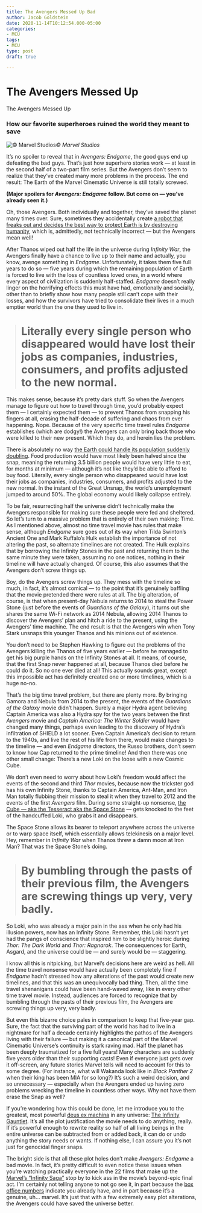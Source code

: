 ```yaml
---
title: The Avengers Messed Up Bad
author: Jacob Goldstein
date: 2020-11-14T10:12:54.000-05:00
categories:
- MCU
tags:
- MCU
type: post
draft: true

---
```

# The Avengers Messed Up

The Avengers Messed Up

### How our favorite superheroes ruined the world they meant to save

![© Marvel Studios](https://cdn-images-1.medium.com/max/2160/1*PrZ-xd2iZywmvL3EhypwhA.jpeg)*© Marvel Studios*

It’s no spoiler to reveal that in *Avengers: Endgame*, the good guys end up defeating the bad guys. That’s just how superhero stories work — at least in the second half of a two-part film series. But the Avengers don’t seem to realize that they’ve created many more problems in the process. The end result: The Earth of the Marvel Cinematic Universe is still totally screwed.

**(Major spoilers for *Avengers: Endgame* follow. But come on — you’ve already seen it.)**

Oh, those Avengers. Both individually and together, they’ve saved the planet many times over. Sure, sometimes they accidentally create [a robot that freaks out and decides the best way to protect Earth is by destroying humanity](https://marvelcinematicuniverse.fandom.com/wiki/Avengers:_Age_of_Ultron), which is, admittedly, not technically incorrect — but the Avengers mean well!

After Thanos wiped out half the life in the universe during *Infinity War*, the Avengers finally have a chance to live up to their name and actually, you know, avenge something in *Endgame*. Unfortunately, it takes them five full years to do so — five years during which the remaining population of Earth is forced to live with the loss of countless loved ones, in a world where every aspect of civilization is suddenly half-staffed. *Endgame* doesn’t really linger on the horrifying effects this must have had, emotionally and socially, other than to briefly show how many people still can’t cope with their losses, and how the survivors have tried to consolidate their lives in a much emptier world than the one they used to live in.
> # Literally every single person who disappeared would have lost their jobs as companies, industries, consumers, and profits adjusted to the new normal.

This makes sense, because it’s pretty dark stuff. So when the Avengers manage to figure out how to travel through time, you’d probably expect them — I certainly expected them — to prevent Thanos from snapping his fingers at all, erasing the half-decade of suffering and chaos from ever happening. Nope. Because of the very specific time travel rules *Endgame* establishes (which are dodgy!) the Avengers can only bring back those who were killed to their new present. Which they do, and herein lies the problem.

There is absolutely no way [the Earth could handle its population suddenly doubling](http://www.sociologydiscussion.com/demography/population-growth/12-main-consequences-of-population-growth/3162). Food production would have most likely been halved since the snap, meaning the returning 3.5 billion people would have very little to eat, for months at minimum — although it’s not like they’d be able to afford to buy food. Literally, every single person who disappeared would have lost their jobs as companies, industries, consumers, and profits adjusted to the new normal. In the instant of the Great Unsnap, the world’s unemployment jumped to around 50%. The global economy would likely collapse entirely.

To be fair, resurrecting half the universe didn’t technically make the Avengers responsible for making sure these people were fed and sheltered. So let’s turn to a massive problem that is entirely of their own making: Time. As I mentioned above, almost no time travel movie has rules that make sense, although *Endgame* sure goes out of its way when Tilda Swinton’s Ancient One and Mark Ruffalo’s Hulk establish the importance of not altering the past, so alternate timelines are not created. The Hulk explains that by borrowing the Infinity Stones in the past and returning them to the same minute they were taken, assuming no one notices, nothing in their timeline will have actually changed. Of course, this also assumes that the Avengers don’t screw things up.

Boy, do the Avengers screw things up. They mess with the timeline so much, in fact, it’s almost comical — to the point that it’s genuinely baffling that the movie pretended there were rules at all. The big alteration, of course, is that when present-day Nebula returns to 2014 to steal the Power Stone (just before the events of *Guardians of the Galaxy*), it turns out she shares the same Wi-Fi network as 2014 Nebula, allowing 2014 Thanos to discover the Avengers’ plan and hitch a ride to the present, using the Avengers’ time machine. The end result is that the Avengers win when Tony Stark unsnaps this younger Thanos and his minions out of existence.

You don’t need to be Stephen Hawking to figure out the problems of the Avengers killing the Thanos of five years earlier — before he managed to get his big purple hands on the Infinity Stones at all. It means, of course, that the first Snap never happened at all, because Thanos died before he could do it. So no one ever died at all! This actually sounds great, except this impossible act has definitely created one or more timelines, which is a huge no-no.

That’s the big time travel problem, but there are plenty more. By bringing Gamora and Nebula from 2014 to the present, the events of the *Guardians of the Galaxy* movie didn’t happen. Surely a major Hydra agent believing Captain America was also a Hydra spy for the two years between the first *Avengers* movie and *Captain America: The Winter Soldier* would have changed many things, perhaps even leading to the discovery of Hydra’s infiltration of SHIELD a lot sooner. Even Captain America’s decision to return to the 1940s, and live the rest of his life from there, would make changes to the timeline — and even *Endgame* directors, the Russo brothers, don’t seem to know how Cap returned to the prime timeline! And then there was one other small change: There’s a new Loki on the loose with a new Cosmic Cube.

We don’t even need to worry about how Loki’s freedom would affect the events of the second and third *Thor* movies, because now the trickster god has his own Infinity Stone, thanks to Captain America, Ant-Man, and Iron Man totally flubbing their mission to steal it when they travel to 2012 and the events of the first *Avengers* film. During some straight-up nonsense, [the Cube — aka the Tesseract aka the Space Stone](https://marvelcinematicuniverse.fandom.com/wiki/Space_Stone) — gets knocked to the feet of the handcuffed Loki, who grabs it and disappears.

The Space Stone allows its bearer to teleport anywhere across the universe or to warp space itself, which essentially allows telekinesis on a major level. Hey, remember in *Infinity War* when Thanos threw a damn moon at Iron Man? That was the Space Stone’s doing.
> # By bumbling through the pasts of their previous film, the Avengers are screwing things up very, very badly.

So Loki, who was already a major pain in the ass when he only had his illusion powers, now has an Infinity Stone. Remember, this Loki hasn’t yet had the pangs of conscience that inspired him to be slightly heroic during *Thor: The Dark World* and *Thor: Ragnarok*. The consequences for Earth, Asgard, and the universe could be — and surely would be — staggering.

I know all this is nitpicking, but Marvel’s decisions here are weird as hell. All the time travel nonsense would have actually been completely fine if *Endgame* hadn’t stressed how any alterations of the past would create new timelines, and that this was an unequivocally bad thing. Then, all the time travel shenanigans could have been hand-waved away, like in every other time travel movie. Instead, audiences are forced to recognize that by bumbling through the pasts of their previous film, the Avengers are screwing things up very, very badly.

But even this bizarre choice pales in comparison to keep that five-year gap. Sure, the fact that the surviving part of the world has had to live in a nightmare for half a decade certainly highlights the pathos of the Avengers living with their failure — but making it a canonical part of the Marvel Cinematic Universe’s continuity is stark raving mad. Half the planet has been deeply traumatized for a five full years! Many characters are suddenly five years older than their supporting casts! Even if everyone just gets over it off-screen, any future stories Marvel tells will need to account for this to some degree. (For instance, what will Wakanda look like in *Black Panther 2* when their king has been MIA for so long?) It’s such a weird decision, and so unnecessary — especially when the Avengers ended up having zero problems wrecking the timeline in countless other ways. Why not have them erase the Snap as well?

If you’re wondering how this could be done, let me introduce you to the greatest, most powerful [deus ex machina](https://en.wikipedia.org/wiki/Deus_ex_machina) in any universe: [The Infinity Gauntlet](https://marvelcinematicuniverse.fandom.com/wiki/Infinity_Gauntlet). It’s all the plot justification the movie needs to do anything, really. If it’s powerful enough to rewrite reality so half of all living beings in the entire universe can be subtracted from or added back, it can do or undo anything the story needs or wants. If nothing else, I can assure you it’s not just for genocidal finger snaps.

The bright side is that all these plot holes don’t make *Avengers: Endgame* a bad movie. In fact, it’s pretty difficult to even notice these issues when you’re watching practically everyone in the 22 films that make up the [Marvel’s “Infinity Saga”](https://en.wikipedia.org/wiki/List_of_Marvel_Cinematic_Universe_films#%22The_Infinity_Saga%22) stop by to kick ass in the movie’s beyond-epic final act. I’m certainly not telling anyone to not go see it, in part because the [box office numbers](https://www.boxofficemojo.com/movies/?id=marvel2019.htm) indicate you already have, and in part because it’s a genuine, uh… marvel. It’s just that with a few extremely easy plot alterations, the Avengers could have saved the universe better.